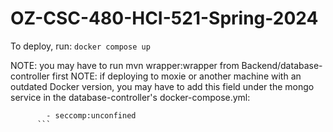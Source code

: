 # OZ-CSC-480-HCI-521-Spring-2024
To deploy, run:
```docker compose up```

NOTE: you may have to run mvn wrapper:wrapper from Backend/database-controller first
NOTE: if deploying to moxie or another machine with an outdated Docker version, you may have to add this field under the mongo service in the database-controller's docker-compose.yml:
```    security_opt:
        - seccomp:unconfined
      ```
